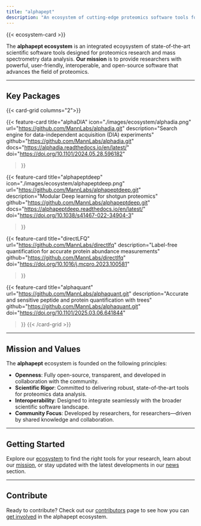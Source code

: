 ```yaml
---
title: "alphapept"
description: "An ecosystem of cutting-edge proteomics software tools for mass spectrometry data analysis and research."
---
```


{{< ecosystem-card >}}

The **alphapept ecosystem** is an integrated ecoysystem of state-of-the-art scientific software tools designed for proteomics research and mass spectrometry data analysis. **Our mission** is to provide researchers with powerful, user-friendly, interoperable, and open-source software that advances the field of proteomics.

---

## Key Packages

{{< card-grid columns="2">}}

{{< feature-card 
    title="alphaDIA" 
    icon="./images/ecosystem/alphadia.png"
    url="https://github.com/MannLabs/alphadia.git" 
    description="Search engine for data-independent acquisition (DIA) experiments" 
    github="https://github.com/MannLabs/alphadia.git" 
    docs="https://alphadia.readthedocs.io/en/latest/"
    doi="https://doi.org/10.1101/2024.05.28.596182"
>}}

{{< feature-card 
    title="alphapeptdeep" 
    icon="./images/ecosystem/alphapeptdeep.png"
    url="https://github.com/MannLabs/alphapeptdeep.git"
    description="Modular Deep learning for shotgun proteomics" 
    github="https://github.com/MannLabs/alphapeptdeep.git"
    docs="https://alphapeptdeep.readthedocs.io/en/latest/"
    doi="https://doi.org/10.1038/s41467-022-34904-3"
>}}

{{< feature-card 
    title="directLFQ" 
    url="https://github.com/MannLabs/directlfq"
    description="Label-free quantification for accurate protein abundance measurements" 
    github="https://github.com/MannLabs/directlfq"
    doi="https://doi.org/10.1016/j.mcpro.2023.100581"

>}}

{{< feature-card 
    title="alphaquant" 
    url="https://github.com/MannLabs/alphaquant.git"
    description="Accurate and sensitive peptide and protein quantification with trees"
    github="https://github.com/MannLabs/alphaquant.git"
    doi="https://doi.org/10.1101/2025.03.06.641844"
>}}
{{< /card-grid >}}

---

## Mission and Values

The **alphapept** ecosystem is founded on the following principles:

* **Openness**: Fully open-source, transparent, and developed in collaboration with the community.
* **Scientific Rigor**: Committed to delivering robust, state-of-the-art tools for proteomics data analysis.
* **Interoperability**: Designed to integrate seamlessly with the broader scientific software landscape.
* **Community Focus**: Developed by researchers, for researchers—driven by shared knowledge and collaboration.

---

## Getting Started

Explore our [ecosystem](/ecosystem/) to find the right tools for your research, learn about our [mission](/mission/), or stay updated with the latest developments in our [news](/news/) section.

---

## Contribute 
Ready to contribute? Check out our [contributors](/community/contributors/) page to see how you can [get involved](/community/join/) in the alphapept ecosystem.
